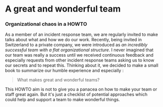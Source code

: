 # A great and wonderful team

### Organizational chaos in a HOWTO

As a member of an incident response team, we are regularly invited to make talks about what and how we do our work. Recently, being invited in Switzerland to a private company, we were introduced as _an incredibly successful team with a flat organizational structure_. I never imagined that our team was really a success until we received continuous feedback and especially requests from other incident response teams asking us to know our secrets and to repeat this. Thinking about it, we decided to make a small book to summarize our humble experience and especially :

> What makes great and wonderful teams?

This HOWTO aim is not to give you a panacea on how to make your team or staff great again. But it's just a checklist of potential approaches which could help and support a team to make wonderful things.

